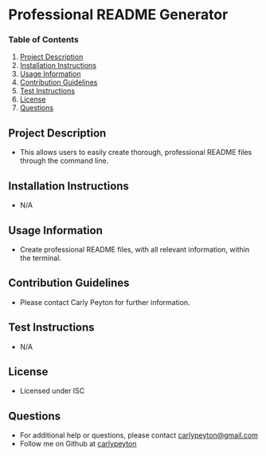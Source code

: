 # Professional README Generator
  
  ### Table of Contents
  1. [Project Description](#description)
  2. [Installation Instructions](#installation)
  3. [Usage Information](#usage)
  4. [Contribution Guidelines](#contribution)
  5. [Test Instructions](#tests)
  6. [License](#license)
  7. [Questions](#questions)

  ## Project Description
  * This allows users to easily create thorough, professional README files through the command line.
  
  ## Installation Instructions
  * N/A

  ## Usage Information
  * Create professional README files, with all relevant information, within the terminal.

  ## Contribution Guidelines
  * Please contact Carly Peyton for further information.

  ## Test Instructions
  * N/A

  ## License
  * Licensed under ISC
  
  ## Questions
  * For additional help or questions, please contact carlypeyton@gmail.com
  * Follow me on Github at [carlypeyton](http://github.com/carlypeyton)
